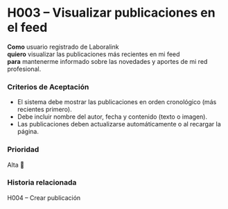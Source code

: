 # H003 – Visualizar publicaciones en el feed

**Como** usuario registrado de Laboralink  
**quiero** visualizar las publicaciones más recientes en mi feed  
**para** mantenerme informado sobre las novedades y aportes de mi red profesional.

### Criterios de Aceptación
- El sistema debe mostrar las publicaciones en orden cronológico (más recientes primero).  
- Debe incluir nombre del autor, fecha y contenido (texto o imagen).  
- Las publicaciones deben actualizarse automáticamente o al recargar la página.

### Prioridad
Alta 🔴

### Historia relacionada
H004 – Crear publicación

